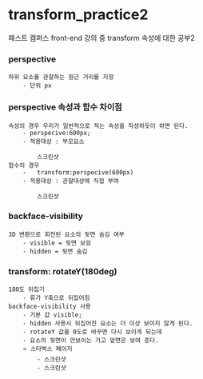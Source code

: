 # transform_practice2
패스트 캠퍼스 front-end 강의 중 transform 속성에 대한 공부2


### perspective 

	하위 요소를 관찰하는 원근 거리를 지정 
		- 단위 px

### perspective 속성과 함수 차이점

	속성의 경우 우리가 일반적으로 적는 속성을 작성하듯이 하면 된다.
		- perspecive:600px;
		- 적용대상 : 부모요소

			스크린샷 
	함수의 경우 
		-	transform:perspecive(600px)
		- 적용대상 : 관찰대상에 직접 부여

			스크린샷

### backface-visibility 

	3D 변환으로 회전된 요소의 뒷면 숨김 여부
		- visible = 뒷면 보임
		- hidden = 뒷면 숨김

### transform: rotateY(180deg)
	
	180도 뒤집기 
		- 류가 Y축으로 뒤집어짐 
	backface-visibility 사용 
		- 기본 값 visible;
		- hidden 사용시 뒤집어진 요소는 더 이상 보이지 않게 된다.
		- rotateY 값을 0도로 바꾸면 다시 보이게 되는데 
		- 요소의 뒷면이 안보이는 거고 앞면은 보여 준다.
		⭐️ 스타벅스 페이지
		 	- 스크린샷
			- 스크린샷